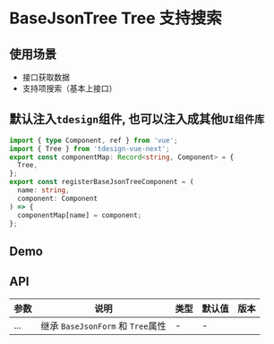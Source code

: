 # BaseJsonTree Tree 支持搜索

## 使用场景

- 接口获取数据
- 支持项搜索（基本上接口）

## 默认注入`tdesign`组件, 也可以注入成其他`UI组件库`

```ts
import { type Component, ref } from 'vue';
import { Tree } from 'tdesign-vue-next';
export const componentMap: Record<string, Component> = {
  Tree,
};
export const registerBaseJsonTreeComponent = (
  name: string,
  component: Component
) => {
  componentMap[name] = component;
};
```

## Demo

<preview path="./base-json-tree-demo.vue" title="基本使用"></preview>

## API

| 参数 | 说明                              | 类型 | 默认值 | 版本 |
| ---- | --------------------------------- | ---- | ------ | ---- |
| ...  | 继承 `BaseJsonForm` 和 `Tree`属性 | \-   | \-     |      |
